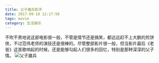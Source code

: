 ```yaml
---
title: 父子雄兵影评
date: 2017-09-10 12:17:50
tags: movie
category: 生活娱乐
---
```

不吹不黑地说这部电影很一般，不管是情节还是搞笑，都远远赶不上大鹏的煎饼侠，不过范伟老师的演技还是很棒的。尽管整部影片很一般，但当影片最后《老爸》这首歌响起的时候，还是能够勾起人们很多的回忆，特别是那种深深的父子情。
![父子雄兵](https://erhua.github.io/resource/fuzixiongbing.jpg)